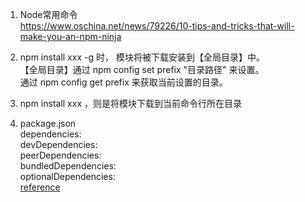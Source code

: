 1. Node常用命令    
https://www.oschina.net/news/79226/10-tips-and-tricks-that-will-make-you-an-npm-ninja    

2. npm install xxx -g 时， 模块将被下载安装到【全局目录】中。    
【全局目录】通过 npm config set prefix "目录路径" 来设置。    
通过 npm config get prefix 来获取当前设置的目录。    

3. npm install xxx ，则是将模块下载到当前命令行所在目录    

4. package.json    
	dependencies:    
	devDependencies:    
	peerDependencies:    
	bundledDependencies:    
	optionalDependencies:    
	[reference](https://stackoverflow.com/questions/18875674/whats-the-difference-between-dependencies-devdependencies-and-peerdependencies)
